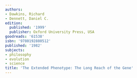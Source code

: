 ```yaml
---
authors:
- Dawkins, Richard
- Dennett, Daniel C.
edition:
  published: '1999'
  publisher: Oxford University Press, USA
goodreads: '61538'
isbn: '9780192880512'
published: '1982'
subjects:
- philosophy
- evolution
- science
title: 'The Extended Phenotype: The Long Reach of the Gene'
---
```


